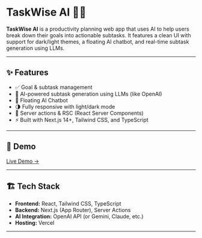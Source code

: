 # TaskWise AI 🧠📅

**TaskWise AI** is a productivity planning web app that uses AI to help users break down their goals into actionable subtasks. It features a clean UI with support for dark/light themes, a floating AI chatbot, and real-time subtask generation using LLMs.

---

## ✨ Features

- ✅ Goal & subtask management
- 🤖 AI-powered subtask generation using LLMs (like OpenAI)
- 💬 Floating AI Chatbot
- 🌗 Fully responsive with light/dark mode
- 🧠 Server actions & RSC (React Server Components)
- ⚡ Built with Next.js 14+, Tailwind CSS, and TypeScript

---

## 🚀 Demo

[Live Demo →](https://task-wise-ai.vercel.app/)

---



## 🏗️ Tech Stack

- **Frontend:** React, Tailwind CSS, TypeScript
- **Backend:** Next.js (App Router), Server Actions
- **AI Integration:** OpenAI API (or Gemini, Claude, etc.)
- **Hosting:** Vercel 

---



